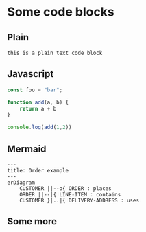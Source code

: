 # Some code blocks

## Plain

```
this is a plain text code block
```

## Javascript

```javascript
const foo = "bar";

function add(a, b) {
	return a + b
}

console.log(add(1,2))
```

## Mermaid

```mermaid
---
title: Order example
---
erDiagram
    CUSTOMER ||--o{ ORDER : places
    ORDER ||--|{ LINE-ITEM : contains
    CUSTOMER }|..|{ DELIVERY-ADDRESS : uses
```

## Some more

